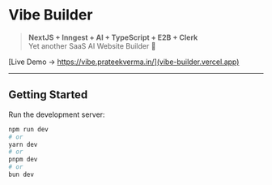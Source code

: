 # Vibe Builder

> **NextJS + Inngest + AI + TypeScript + E2B + Clerk**  
> Yet another SaaS AI Website Builder 🚀

[Live Demo → https://vibe.prateekverma.in/](vibe-builder.vercel.app)

---

## Getting Started

Run the development server:

```bash
npm run dev
# or
yarn dev
# or
pnpm dev
# or
bun dev
